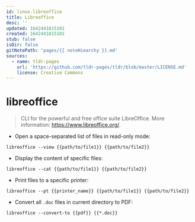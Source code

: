 ```yaml
---
id: linux.libreoffice
title: Libreoffice
desc: ''
updated: 1642441815101
created: 1642441815101
stub: false
isDir: false
gitNotePath: 'pages/{{ noteHiearchy }}.md'
sources:
  - name: tldr-pages
    url: 'https://github.com/tldr-pages/tldr/blob/master/LICENSE.md'
    license: Creative Commons
---
```

# libreoffice

> CLI for the powerful and free office suite LibreOffice.
> More information: <https://www.libreoffice.org/>.

- Open a space-separated list of files in read-only mode:

`libreoffice --view {{path/to/file1}} {{path/to/file2}}`

- Display the content of specific files:

`libreoffice --cat {{path/to/file1}} {{path/to/file2}}`

- Print files to a specific printer:

`libreoffice --pt {{printer_name}} {{path/to/file1}} {{path/to/file2}}`

- Convert all `.doc` files in current directory to PDF:

`libreoffice --convert-to {{pdf}} {{*.doc}}`


